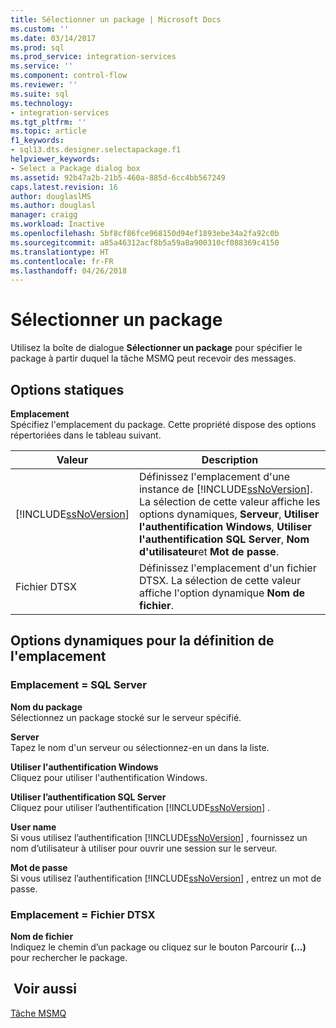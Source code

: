 ```yaml
---
title: Sélectionner un package | Microsoft Docs
ms.custom: ''
ms.date: 03/14/2017
ms.prod: sql
ms.prod_service: integration-services
ms.service: ''
ms.component: control-flow
ms.reviewer: ''
ms.suite: sql
ms.technology:
- integration-services
ms.tgt_pltfrm: ''
ms.topic: article
f1_keywords:
- sql13.dts.designer.selectapackage.f1
helpviewer_keywords:
- Select a Package dialog box
ms.assetid: 92b47a2b-21b5-460a-885d-6cc4bb567249
caps.latest.revision: 16
author: douglaslMS
ms.author: douglasl
manager: craigg
ms.workload: Inactive
ms.openlocfilehash: 5bf8cf86fce968150d94ef1893ebe34a2fa92c0b
ms.sourcegitcommit: a85a46312acf8b5a59a8a900310cf088369c4150
ms.translationtype: HT
ms.contentlocale: fr-FR
ms.lasthandoff: 04/26/2018
---
```

# <a name="select-a-package"></a>Sélectionner un package
  Utilisez la boîte de dialogue **Sélectionner un package** pour spécifier le package à partir duquel la tâche MSMQ peut recevoir des messages.  
  
## <a name="static-options"></a>Options statiques  
 **Emplacement**  
 Spécifiez l'emplacement du package. Cette propriété dispose des options répertoriées dans le tableau suivant.  
  
|Valeur|Description|  
|-----------|-----------------|  
|[!INCLUDE[ssNoVersion](../../includes/ssnoversion-md.md)]|Définissez l'emplacement d'une instance de [!INCLUDE[ssNoVersion](../../includes/ssnoversion-md.md)]. La sélection de cette valeur affiche les options dynamiques, **Serveur**, **Utiliser l'authentification Windows**, **Utiliser l'authentification SQL Server**, **Nom d'utilisateur**et **Mot de passe**.|  
|Fichier DTSX|Définissez l'emplacement d'un fichier DTSX. La sélection de cette valeur affiche l'option dynamique **Nom de fichier**.|  
  
## <a name="location-dynamic-options"></a>Options dynamiques pour la définition de l'emplacement  
  
### <a name="location--sql-server"></a>Emplacement = SQL Server  
 **Nom du package**  
 Sélectionnez un package stocké sur le serveur spécifié.  
  
 **Server**  
 Tapez le nom d'un serveur ou sélectionnez-en un dans la liste.  
  
 **Utiliser l'authentification Windows**  
 Cliquez pour utiliser l'authentification Windows.  
  
 **Utiliser l’authentification SQL Server**  
 Cliquez pour utiliser l’authentification [!INCLUDE[ssNoVersion](../../includes/ssnoversion-md.md)] .  
  
 **User name**  
 Si vous utilisez l’authentification [!INCLUDE[ssNoVersion](../../includes/ssnoversion-md.md)] , fournissez un nom d’utilisateur à utiliser pour ouvrir une session sur le serveur.  
  
 **Mot de passe**  
 Si vous utilisez l’authentification [!INCLUDE[ssNoVersion](../../includes/ssnoversion-md.md)] , entrez un mot de passe.  
  
### <a name="location--dtsx-file"></a>Emplacement = Fichier DTSX  
 **Nom de fichier**  
 Indiquez le chemin d’un package ou cliquez sur le bouton Parcourir **(…)** pour rechercher le package.  
  
## <a name="see-also"></a> Voir aussi  
 [Tâche MSMQ](../../integration-services/control-flow/message-queue-task.md)  
  
  
